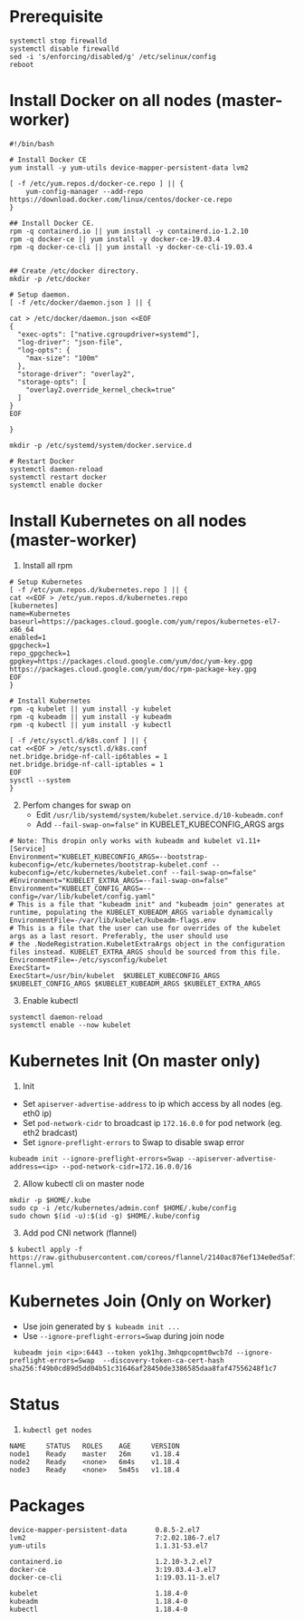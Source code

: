 # Prerequisite

```
systemctl stop firewalld
systemctl disable firewalld
sed -i 's/enforcing/disabled/g' /etc/selinux/config
reboot
```

# Install Docker on all nodes (master-worker)

```
#!/bin/bash

# Install Docker CE
yum install -y yum-utils device-mapper-persistent-data lvm2

[ -f /etc/yum.repos.d/docker-ce.repo ] || {
    yum-config-manager --add-repo https://download.docker.com/linux/centos/docker-ce.repo
}

## Install Docker CE.
rpm -q containerd.io || yum install -y containerd.io-1.2.10
rpm -q docker-ce || yum install -y docker-ce-19.03.4
rpm -q docker-ce-cli || yum install -y docker-ce-cli-19.03.4


## Create /etc/docker directory.
mkdir -p /etc/docker

# Setup daemon.
[ -f /etc/docker/daemon.json ] || {

cat > /etc/docker/daemon.json <<EOF
{
  "exec-opts": ["native.cgroupdriver=systemd"],
  "log-driver": "json-file",
  "log-opts": {
    "max-size": "100m"
  },
  "storage-driver": "overlay2",
  "storage-opts": [
    "overlay2.override_kernel_check=true"
  ]
}
EOF

}

mkdir -p /etc/systemd/system/docker.service.d

# Restart Docker
systemctl daemon-reload
systemctl restart docker
systemctl enable docker
```

# Install Kubernetes on all nodes (master-worker)

1. Install all rpm
```
# Setup Kubernetes
[ -f /etc/yum.repos.d/kubernetes.repo ] || {
cat <<EOF > /etc/yum.repos.d/kubernetes.repo
[kubernetes]
name=Kubernetes
baseurl=https://packages.cloud.google.com/yum/repos/kubernetes-el7-x86_64
enabled=1
gpgcheck=1
repo_gpgcheck=1
gpgkey=https://packages.cloud.google.com/yum/doc/yum-key.gpg https://packages.cloud.google.com/yum/doc/rpm-package-key.gpg
EOF
}

# Install Kubernetes
rpm -q kubelet || yum install -y kubelet
rpm -q kubeadm || yum install -y kubeadm
rpm -q kubectl || yum install -y kubectl

[ -f /etc/sysctl.d/k8s.conf ] || {
cat <<EOF > /etc/sysctl.d/k8s.conf
net.bridge.bridge-nf-call-ip6tables = 1
net.bridge.bridge-nf-call-iptables = 1
EOF
sysctl --system
}
```

2. Perfom changes for swap on
    - Edit `/usr/lib/systemd/system/kubelet.service.d/10-kubeadm.conf`
    - Add `--fail-swap-on=false"` in KUBELET_KUBECONFIG_ARGS args

```
# Note: This dropin only works with kubeadm and kubelet v1.11+
[Service]
Environment="KUBELET_KUBECONFIG_ARGS=--bootstrap-kubeconfig=/etc/kubernetes/bootstrap-kubelet.conf --kubeconfig=/etc/kubernetes/kubelet.conf --fail-swap-on=false"
#Environment="KUBELET_EXTRA_ARGS=--fail-swap-on=false"
Environment="KUBELET_CONFIG_ARGS=--config=/var/lib/kubelet/config.yaml"
# This is a file that "kubeadm init" and "kubeadm join" generates at runtime, populating the KUBELET_KUBEADM_ARGS variable dynamically
EnvironmentFile=-/var/lib/kubelet/kubeadm-flags.env
# This is a file that the user can use for overrides of the kubelet args as a last resort. Preferably, the user should use
# the .NodeRegistration.KubeletExtraArgs object in the configuration files instead. KUBELET_EXTRA_ARGS should be sourced from this file.
EnvironmentFile=-/etc/sysconfig/kubelet
ExecStart=
ExecStart=/usr/bin/kubelet  $KUBELET_KUBECONFIG_ARGS $KUBELET_CONFIG_ARGS $KUBELET_KUBEADM_ARGS $KUBELET_EXTRA_ARGS
```

3. Enable kubectl
```
systemctl daemon-reload
systemctl enable --now kubelet
```

# Kubernetes Init (On master only)

1. Init

- Set `apiserver-advertise-address` to ip which access by all nodes (eg. eth0 ip)
- Set `pod-network-cidr` to broadcast ip `172.16.0.0` for pod network (eg. eth2 bradcast)
- Set `ignore-preflight-errors` to Swap to disable swap error

```
kubeadm init --ignore-preflight-errors=Swap --apiserver-advertise-address=<ip> --pod-network-cidr=172.16.0.0/16
```

2. Allow kubectl cli on master node

```
mkdir -p $HOME/.kube
sudo cp -i /etc/kubernetes/admin.conf $HOME/.kube/config
sudo chown $(id -u):$(id -g) $HOME/.kube/config
```

3. Add pod CNI network (flannel)

```
$ kubectl apply -f https://raw.githubusercontent.com/coreos/flannel/2140ac876ef134e0ed5af15c65e414cf26827915/Documentation/kube-flannel.yml
```

# Kubernetes Join (Only on Worker)

- Use join generated by `$ kubeadm init ...`
- Use `--ignore-preflight-errors=Swap` during join node

```
 kubeadm join <ip>:6443 --token yok1hg.3mhqpcopmt0wcb7d --ignore-preflight-errors=Swap  --discovery-token-ca-cert-hash sha256:f49b0cd89d5dd04b51c31646af28450de3386585daa8faf47556248f1c7
```

# Status

1. `kubectl get nodes`
```
NAME     STATUS   ROLES    AGE     VERSION
node1    Ready    master   26m     v1.18.4
node2    Ready    <none>   6m4s    v1.18.4
node3    Ready    <none>   5m45s   v1.18.4
```

# Packages

```
device-mapper-persistent-data       0.8.5-2.el7
lvm2                                7:2.02.186-7.el7
yum-utils                           1.1.31-53.el7

containerd.io                       1.2.10-3.2.el7
docker-ce                           3:19.03.4-3.el7
docker-ce-cli                       1:19.03.11-3.el7

kubelet                             1.18.4-0
kubeadm                             1.18.4-0
kubectl                             1.18.4-0
```
